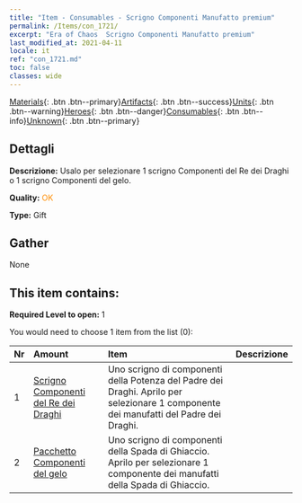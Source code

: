 ```yaml
---
title: "Item - Consumables - Scrigno Componenti Manufatto premium"
permalink: /Items/con_1721/
excerpt: "Era of Chaos  Scrigno Componenti Manufatto premium"
last_modified_at: 2021-04-11
locale: it
ref: "con_1721.md"
toc: false
classes: wide
---
```

 [Materials](/it/Items/){: .btn .btn--primary}[Artifacts](/it/Items/Artifacts/){: .btn .btn--success}[Units](/it/Items/Units/){: .btn .btn--warning}[Heroes](/it/Items/Heroes/){: .btn .btn--danger}[Consumables](/it/Items/Consumables/){: .btn .btn--info}[Unknown](/it/Items/Unknown/){: .btn .btn--primary}

## Dettagli
 **Descrizione:** Usalo per selezionare 1 scrigno Componenti del Re dei Draghi o 1 scrigno Componenti del gelo.

 **Quality:** <span style="color: #FF8C00">OK</span>

 **Type:** Gift

## Gather

  None

## This item contains:

 **Required Level to open:** 1

 You would need to choose 1 item from the list (0):

  | Nr | Amount |     Item    | Descrizione |
  |:---|:-------|:------------|:-----------:|
  | 1 | [Scrigno Componenti del Re dei Draghi](/it/Items/con_1348/) | Uno scrigno di componenti della Potenza del Padre dei Draghi. Aprilo per selezionare 1 componente dei manufatti del Padre dei Draghi. | 
  | 2 | [Pacchetto Componenti del gelo](/it/Items/con_1352/) | Uno scrigno di componenti della Spada di Ghiaccio. Aprilo per selezionare 1 componente dei manufatti della Spada di Ghiaccio. | 
